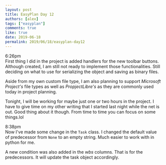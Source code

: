 ```yaml
---
layout: post
title: EasyPlan Day 12
authors: [alex]
tags: ["easyplan"]
comments: true
like: true
date: 2019-06-18
permalink: 2019/06/18/easyplan-day12
---
```

6:26pm  
First thing I did in the project is added handlers for the new toolbar buttons. Although created, I am still not ready to implement those functionalities. Still deciding on what to use for serializing the object and saving as binary files. 

Aside from my own custom file type, I am also planning to support _Microsoft Project's_ file types as well as _PropjectLibre's_ as they are commonly used today in project planning.

Tonight, I will be working for maybe just one or two hours in the project. I have to give time on my other writing that I started last night while the net is out. Good thing about it though. From time to time you can focus on some things.lol

8:38pm  
Now I've made some change in the ```Task``` class. I changed the default value of predecessor from ```None``` to an empty string. Much easier to work with in python for me.

A new condition was also added in the _wbs_ columns. That is for the predecessors. It will update the task object accordingly.

